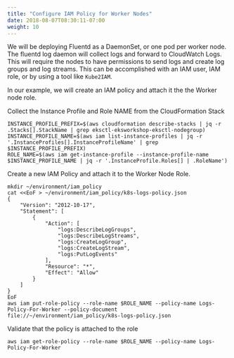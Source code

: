 ```yaml
---
title: "Configure IAM Policy for Worker Nodes"
date: 2018-08-07T08:30:11-07:00
weight: 10
---
```


We will be deploying Fluentd as a DaemonSet, or one pod per worker node. The fluentd log daemon will collect logs and forward to CloudWatch Logs. This will require the nodes to have permissions to send logs and create log groups and log streams. This can be accomplished with an IAM user, IAM role, or by using a tool like `Kube2IAM`.

In our example, we will create an IAM policy and attach it the the Worker node role.

Collect the Instance Profile and Role NAME from the CloudFormation Stack
```
INSTANCE_PROFILE_PREFIX=$(aws cloudformation describe-stacks | jq -r .Stacks[].StackName | grep eksctl-eksworkshop-eksctl-nodegroup)
INSTANCE_PROFILE_NAME=$(aws iam list-instance-profiles | jq -r '.InstanceProfiles[].InstanceProfileName' | grep $INSTANCE_PROFILE_PREFIX)
ROLE_NAME=$(aws iam get-instance-profile --instance-profile-name $INSTANCE_PROFILE_NAME | jq -r '.InstanceProfile.Roles[] | .RoleName')
```
Create a new IAM Policy and attach it to the Worker Node Role.
```
mkdir ~/environment/iam_policy
cat <<EoF > ~/environment/iam_policy/k8s-logs-policy.json
{
    "Version": "2012-10-17",
    "Statement": [
        {
            "Action": [
                "logs:DescribeLogGroups",
                "logs:DescribeLogStreams",
                "logs:CreateLogGroup",
                "logs:CreateLogStream",
                "logs:PutLogEvents"
            ],
            "Resource": "*",
            "Effect": "Allow"
        }
    ]
}
EoF
aws iam put-role-policy --role-name $ROLE_NAME --policy-name Logs-Policy-For-Worker --policy-document file://~/environment/iam_policy/k8s-logs-policy.json
```

Validate that the policy is attached to the role
```
aws iam get-role-policy --role-name $ROLE_NAME --policy-name Logs-Policy-For-Worker
```
